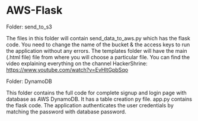 # AWS-Flask

Folder: send_to_s3

The files in this folder will contain send_data_to_aws.py which has the flask code. You need to change the name of the bucket & the access keys to run the application without any errors.
The templates folder will have the main (.html file) file from where you will choose a particular file.
You can find the video explaining everything on the channel HackerShrine: https://www.youtube.com/watch?v=EvHltGpbSqo

Folder: DynamoDB 

This folder contains the full code for complete signup and login page with database as AWS DynamoDB. It has a table creation py file. 
app.py contains the flask code. The application authenticates the user credentials by matching the password with database password.


